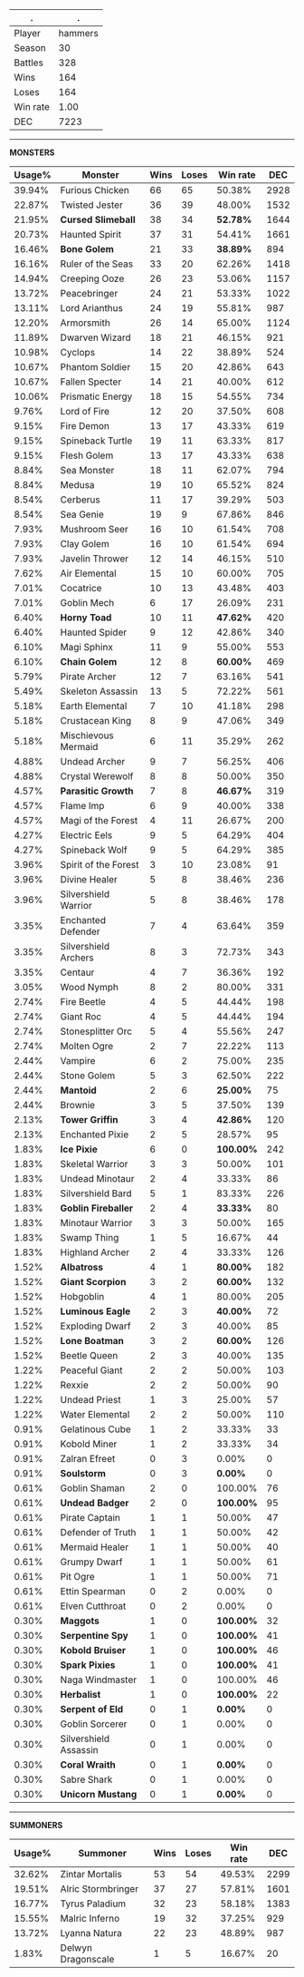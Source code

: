 .|.
|-|-
Player|hammers
Season|30
Battles|328
Wins|164
Loses|164
Win rate|1.00
DEC|7223

---
**MONSTERS**

Usage%|Monster|Wins|Loses|Win rate|DEC|
-|-|-|-|-|-|
39.94%|Furious Chicken|66|65|50.38%|2928|
22.87%|Twisted Jester|36|39|48.00%|1532|
21.95%|**Cursed Slimeball**|38|34|**52.78%**|1644|
20.73%|Haunted Spirit|37|31|54.41%|1661|
16.46%|**Bone Golem**|21|33|**38.89%**|894|
16.16%|Ruler of the Seas|33|20|62.26%|1418|
14.94%|Creeping Ooze|26|23|53.06%|1157|
13.72%|Peacebringer|24|21|53.33%|1022|
13.11%|Lord Arianthus|24|19|55.81%|987|
12.20%|Armorsmith|26|14|65.00%|1124|
11.89%|Dwarven Wizard|18|21|46.15%|921|
10.98%|Cyclops|14|22|38.89%|524|
10.67%|Phantom Soldier|15|20|42.86%|643|
10.67%|Fallen Specter|14|21|40.00%|612|
10.06%|Prismatic Energy|18|15|54.55%|734|
9.76%|Lord of Fire|12|20|37.50%|608|
9.15%|Fire Demon|13|17|43.33%|619|
9.15%|Spineback Turtle|19|11|63.33%|817|
9.15%|Flesh Golem|13|17|43.33%|638|
8.84%|Sea Monster|18|11|62.07%|794|
8.84%|Medusa|19|10|65.52%|824|
8.54%|Cerberus|11|17|39.29%|503|
8.54%|Sea Genie|19|9|67.86%|846|
7.93%|Mushroom Seer|16|10|61.54%|708|
7.93%|Clay Golem|16|10|61.54%|694|
7.93%|Javelin Thrower|12|14|46.15%|510|
7.62%|Air Elemental|15|10|60.00%|705|
7.01%|Cocatrice|10|13|43.48%|403|
7.01%|Goblin Mech|6|17|26.09%|231|
6.40%|**Horny Toad**|10|11|**47.62%**|420|
6.40%|Haunted Spider|9|12|42.86%|340|
6.10%|Magi Sphinx|11|9|55.00%|553|
6.10%|**Chain Golem**|12|8|**60.00%**|469|
5.79%|Pirate Archer|12|7|63.16%|541|
5.49%|Skeleton Assassin|13|5|72.22%|561|
5.18%|Earth Elemental|7|10|41.18%|298|
5.18%|Crustacean King|8|9|47.06%|349|
5.18%|Mischievous Mermaid|6|11|35.29%|262|
4.88%|Undead Archer|9|7|56.25%|406|
4.88%|Crystal Werewolf|8|8|50.00%|350|
4.57%|**Parasitic Growth**|7|8|**46.67%**|319|
4.57%|Flame Imp|6|9|40.00%|338|
4.57%|Magi of the Forest|4|11|26.67%|200|
4.27%|Electric Eels|9|5|64.29%|404|
4.27%|Spineback Wolf|9|5|64.29%|385|
3.96%|Spirit of the Forest|3|10|23.08%|91|
3.96%|Divine Healer|5|8|38.46%|236|
3.96%|Silvershield Warrior|5|8|38.46%|178|
3.35%|Enchanted Defender|7|4|63.64%|359|
3.35%|Silvershield Archers|8|3|72.73%|343|
3.35%|Centaur|4|7|36.36%|192|
3.05%|Wood Nymph|8|2|80.00%|331|
2.74%|Fire Beetle|4|5|44.44%|198|
2.74%|Giant Roc|4|5|44.44%|194|
2.74%|Stonesplitter Orc|5|4|55.56%|247|
2.74%|Molten Ogre|2|7|22.22%|113|
2.44%|Vampire|6|2|75.00%|235|
2.44%|Stone Golem|5|3|62.50%|222|
2.44%|**Mantoid**|2|6|**25.00%**|75|
2.44%|Brownie|3|5|37.50%|139|
2.13%|**Tower Griffin**|3|4|**42.86%**|120|
2.13%|Enchanted Pixie|2|5|28.57%|95|
1.83%|**Ice Pixie**|6|0|**100.00%**|242|
1.83%|Skeletal Warrior|3|3|50.00%|101|
1.83%|Undead Minotaur|2|4|33.33%|86|
1.83%|Silvershield Bard|5|1|83.33%|226|
1.83%|**Goblin Fireballer**|2|4|**33.33%**|80|
1.83%|Minotaur Warrior|3|3|50.00%|165|
1.83%|Swamp Thing|1|5|16.67%|44|
1.83%|Highland Archer|2|4|33.33%|126|
1.52%|**Albatross**|4|1|**80.00%**|182|
1.52%|**Giant Scorpion**|3|2|**60.00%**|132|
1.52%|Hobgoblin|4|1|80.00%|205|
1.52%|**Luminous Eagle**|2|3|**40.00%**|72|
1.52%|Exploding Dwarf|2|3|40.00%|85|
1.52%|**Lone Boatman**|3|2|**60.00%**|126|
1.52%|Beetle Queen|2|3|40.00%|135|
1.22%|Peaceful Giant|2|2|50.00%|103|
1.22%|Rexxie|2|2|50.00%|90|
1.22%|Undead Priest|1|3|25.00%|57|
1.22%|Water Elemental|2|2|50.00%|110|
0.91%|Gelatinous Cube|1|2|33.33%|33|
0.91%|Kobold Miner|1|2|33.33%|34|
0.91%|Zalran Efreet|0|3|0.00%|0|
0.91%|**Soulstorm**|0|3|**0.00%**|0|
0.61%|Goblin Shaman|2|0|100.00%|76|
0.61%|**Undead Badger**|2|0|**100.00%**|95|
0.61%|Pirate Captain|1|1|50.00%|47|
0.61%|Defender of Truth|1|1|50.00%|42|
0.61%|Mermaid Healer|1|1|50.00%|40|
0.61%|Grumpy Dwarf|1|1|50.00%|61|
0.61%|Pit Ogre|1|1|50.00%|71|
0.61%|Ettin Spearman|0|2|0.00%|0|
0.61%|Elven Cutthroat|0|2|0.00%|0|
0.30%|**Maggots**|1|0|**100.00%**|32|
0.30%|**Serpentine Spy**|1|0|**100.00%**|41|
0.30%|**Kobold Bruiser**|1|0|**100.00%**|46|
0.30%|**Spark Pixies**|1|0|**100.00%**|41|
0.30%|Naga Windmaster|1|0|100.00%|46|
0.30%|**Herbalist**|1|0|**100.00%**|22|
0.30%|**Serpent of Eld**|0|1|**0.00%**|0|
0.30%|Goblin Sorcerer|0|1|0.00%|0|
0.30%|Silvershield Assassin|0|1|0.00%|0|
0.30%|**Coral Wraith**|0|1|**0.00%**|0|
0.30%|Sabre Shark|0|1|0.00%|0|
0.30%|**Unicorn Mustang**|0|1|**0.00%**|0|

---
**SUMMONERS**

Usage%|Summoner|Wins|Loses|Win rate|DEC|
-|-|-|-|-|-|
32.62%|Zintar Mortalis|53|54|49.53%|2299|
19.51%|Alric Stormbringer|37|27|57.81%|1601|
16.77%|Tyrus Paladium|32|23|58.18%|1383|
15.55%|Malric Inferno|19|32|37.25%|929|
13.72%|Lyanna Natura|22|23|48.89%|987|
1.83%|Delwyn Dragonscale|1|5|16.67%|20|
